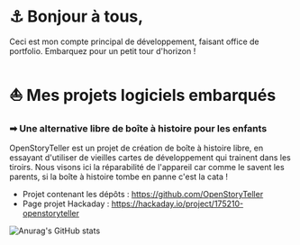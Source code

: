 <!--
**arabine/arabine** is a ✨ _special_ ✨ repository because its `README.md` (this file) appears on your GitHub profile.

Here are some ideas to get you started:

- 🔭 I’m currently working on ...
- 🌱 I’m currently learning ...
- 👯 I’m looking to collaborate on ...
- 🤔 I’m looking for help with ...
- 💬 Ask me about ...
- 📫 How to reach me: ...
- 😄 Pronouns: ...
- ⚡ Fun fact: ...
-->

# ⚓ Bonjour à tous,

Ceci est mon compte principal de développement, faisant office de portfolio. Embarquez pour un petit tour d'horizon !

# ⛵ Mes projets logiciels embarqués

### ➡ Une alternative libre de boîte à histoire pour les enfants

OpenStoryTeller est un projet de création de boîte à histoire libre, en essayant d'utiliser de vieilles cartes de développement qui trainent dans les tiroirs. Nous visons ici la réparabilité de l'appareil car comme le savent les parents, si la boîte à histoire tombe en panne c'est la cata !

- Projet contenant les dépôts : https://github.com/OpenStoryTeller
- Page projet Hackaday : https://hackaday.io/project/175210-openstoryteller


![Anurag's GitHub stats](https://github-readme-stats.vercel.app/api?username=arabine&theme=shades-of-purple&show_icons=true)
